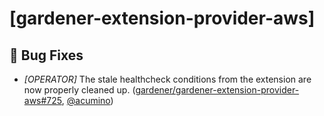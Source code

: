 # [gardener-extension-provider-aws]
## 🐛 Bug Fixes
* *[OPERATOR]* The stale healthcheck conditions from the extension are now properly cleaned up. ([gardener/gardener-extension-provider-aws#725](https://github.com/gardener/gardener-extension-provider-aws/pull/725), [@acumino](https://github.com/acumino))